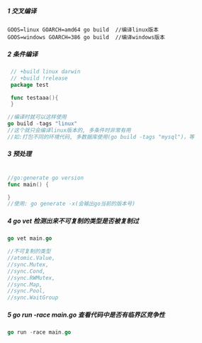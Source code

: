 ##### 1 交叉编译
```
GOOS=linux GOARCH=amd64 go build  //编译linux版本
GOOS=windows GOARCH=386 go build  //编译windows版本
```

##### 2 条件编译
``` go
 // +build linux darwin
 // +build !release
 package test 

 func testaaa(){
 }

//编译时就可以这样使用
go build -tags "linux" 
//这个就只会编译linux版本的, 多条件时非常有用
//如:打包不同的环境代码, 多数据库使用(go build -tags "mysql")，等
```

##### 3 预处理
``` go

//go:generate go version
func main() {

}
//使用: go generate -x(会输出go当前的版本号)
```

##### 4 go vet  检测出来不可复制的类型是否被复制过
``` go
go vet main.go

//不可复制的类型
//atomic.Value, 
//sync.Mutex, 
//sync.Cond, 
//sync.RWMutex, 
//sync.Map, 
//sync.Pool, 
//sync.WaitGroup

```

##### 5 go run -race main.go 查看代码中是否有临界区竞争性
``` go
go run -race main.go
```







